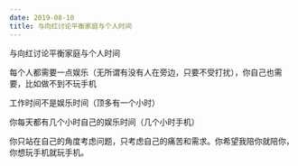 ```yaml
---
date: 2019-08-10
title: 与向红讨论平衡家庭与个人时间
---
```

与向红讨论平衡家庭与个人时间

每个人都需要一点娱乐（无所谓有没有人在旁边，只要不受打扰），你自己也需要，比如做不到不玩手机

工作时间不是娱乐时间（顶多有一个小时）

你每天都有几个小时自己的娱乐时间（几个小时手机）

你只站在自己的角度考虑问题，只考虑自己的痛苦和需求。你希望我陪你就陪你，你想玩手机就玩手机。
